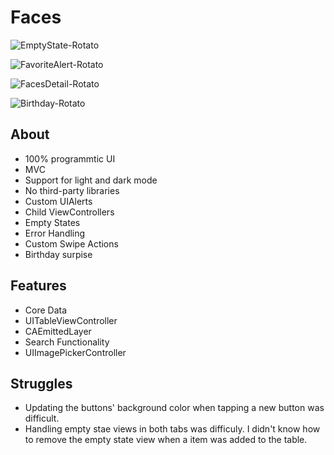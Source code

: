 # Faces

![EmptyState-Rotato](https://user-images.githubusercontent.com/61842505/165658940-d13e399a-301a-4460-8c86-94cbc2b97d24.png)

![FavoriteAlert-Rotato](https://user-images.githubusercontent.com/61842505/165658951-cf9c4652-e975-49bf-84b3-31389ac90c3c.png)

![FacesDetail-Rotato](https://user-images.githubusercontent.com/61842505/165660140-0ad4ca4c-9f4d-42e5-b59b-dff558c2712f.png)

![Birthday-Rotato](https://user-images.githubusercontent.com/61842505/165660158-46a14b49-9063-4024-8317-a18ddd3a5226.png)

## About
- 100% programmtic UI
- MVC
- Support for light and dark mode
- No third-party libraries
- Custom UIAlerts
- Child ViewControllers
- Empty States
- Error Handling
- Custom Swipe Actions
- Birthday surpise

## Features
- Core Data
- UITableViewController
- CAEmittedLayer
- Search Functionality
- UIImagePickerController

## Struggles
- Updating the buttons' background color when tapping a new button was difficult.
- Handling empty stae views in both tabs was difficuly. I didn't know how to remove the empty state view when a item was added to the table. 
